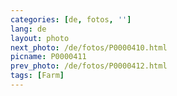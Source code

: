 ```yaml
---
categories: [de, fotos, '']
lang: de
layout: photo
next_photo: /de/fotos/P0000410.html
picname: P0000411
prev_photo: /de/fotos/P0000412.html
tags: [Farm]
---
```

